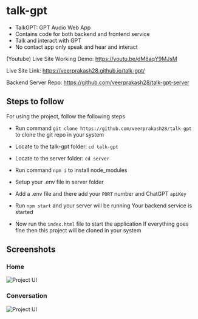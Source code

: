 ﻿# talk-gpt

- TalkGPT: GPT Audio Web App
- Contains code for both backend and frontend service
- Talk and interact with GPT
- No contact app only speak and hear and interact

(Youtube) Live Site Working Demo: https://youtu.be/dM8aqY9MJsM

Live Site Link: https://veerprakash28.github.io/talk-gpt/

Backend Server Repo: https://github.com/veerprakash28/talk-gpt-server

## Steps to follow

For using the project, follow the following steps

- Run command `git clone https://github.com/veerprakash28/talk-gpt` to clone the git repo in your system
- Locate to the talk-gpt folder: `cd talk-gpt`
- Locate to the server folder: `cd server`
- Run command `npm i` to install node_modules
- Setup your .env file in server folder
- Add a .env file and there add your `PORT` number and ChatGPT `apiKey`
- Run `npm start` and your server will be running
  Your backend service is started

- Now run the `index.html` file to start the application
  If everything goes fine then this project will be cloned in your system

## Screenshots

### Home

![Project UI](./public/talk-gpt-homepage.png)

### Conversation

![Project UI](./public/talk-gpt-conversation.png)
